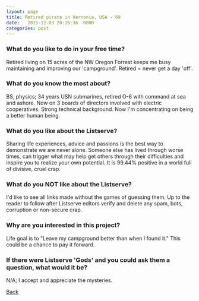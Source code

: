 ```yaml
---
layout: page
title: Retired pirate in Vernonia, USA - 69
date:   2015-12-03 20:16:36 -0800
categories: post
---
```


### What do you like to do in your free time?
<p>Retired living on 15 acres of the NW Oregon Forrest keeps me busy maintaining and improving our 'campground'.  Retired = never get a day 'off'.</p>

### What do you know the most about?
<p>BS, physics; 34 years USN submarines, retired O-6 with command at sea and ashore. Now on 3 boards of directors involved with electric cooperatives.  Strong technical background.  Now I'm concentrating on being a better human being.</p>

### What do you like about the Listserve?
<p>Sharing life experiences, advice and passions is the best way to demonstrate we are never alone.  Someone else has lived through worse times, can trigger what may help get others through their difficulties and inspire you to realize your own potential.
It is 99.44% positive in a world full of divisive, cruel crap.</p>

### What do you NOT like about the Listserve?
<p>I'd like to see all links made without the games of guessing them.  Up to the reader to follow after Listserve editors verify and delete any spam, bots, corruption or non-secure crap.</p>

### Why are you interested in this project?
<p>Life goal is to "Leave my campground better than when I found it."  This could be a chance to pay it forward.</p>

### If there were Listserve 'Gods' and you could ask them a question, what would it be?
<p>N/A;  I accept and appreciate the mysteries.</p>

[Back][1]

[1]: /responders/all